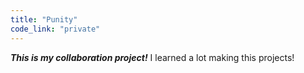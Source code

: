 ```yaml
---
title: "Punity"
code_link: "private"
---
```


**_This is my collaboration project!_** I learned a lot making this projects!
